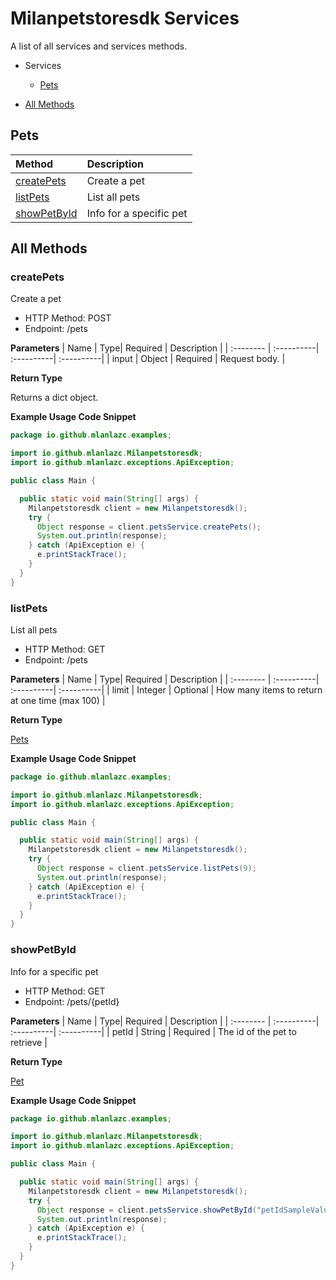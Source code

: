 # Milanpetstoresdk Services

A list of all services and services methods.

- Services

  - [Pets](#pets)

- [All Methods](#all-methods)

## Pets

| Method                      | Description             |
| :-------------------------- | :---------------------- |
| [createPets](#createpets)   | Create a pet            |
| [listPets](#listpets)       | List all pets           |
| [showPetById](#showpetbyid) | Info for a specific pet |

## All Methods

### **createPets**

Create a pet

- HTTP Method: POST
- Endpoint: /pets

**Parameters**
| Name | Type| Required | Description |
| :-------- | :----------| :----------| :----------|
| input | Object | Required | Request body. |

**Return Type**

Returns a dict object.

**Example Usage Code Snippet**

```Java
package io.github.mlanlazc.examples;

import io.github.mlanlazc.Milanpetstoresdk;
import io.github.mlanlazc.exceptions.ApiException;

public class Main {

  public static void main(String[] args) {
    Milanpetstoresdk client = new Milanpetstoresdk();
    try {
      Object response = client.petsService.createPets();
      System.out.println(response);
    } catch (ApiException e) {
      e.printStackTrace();
    }
  }
}

```

### **listPets**

List all pets

- HTTP Method: GET
- Endpoint: /pets

**Parameters**
| Name | Type| Required | Description |
| :-------- | :----------| :----------| :----------|
| limit | Integer | Optional | How many items to return at one time (max 100) |

**Return Type**

[Pets](/src/main/java/io/milanpetstoresdk/models/README.md#pets)

**Example Usage Code Snippet**

```Java
package io.github.mlanlazc.examples;

import io.github.mlanlazc.Milanpetstoresdk;
import io.github.mlanlazc.exceptions.ApiException;

public class Main {

  public static void main(String[] args) {
    Milanpetstoresdk client = new Milanpetstoresdk();
    try {
      Object response = client.petsService.listPets(9);
      System.out.println(response);
    } catch (ApiException e) {
      e.printStackTrace();
    }
  }
}

```

### **showPetById**

Info for a specific pet

- HTTP Method: GET
- Endpoint: /pets/{petId}

**Parameters**
| Name | Type| Required | Description |
| :-------- | :----------| :----------| :----------|
| petId | String | Required | The id of the pet to retrieve |

**Return Type**

[Pet](/src/main/java/io/milanpetstoresdk/models/README.md#pet)

**Example Usage Code Snippet**

```Java
package io.github.mlanlazc.examples;

import io.github.mlanlazc.Milanpetstoresdk;
import io.github.mlanlazc.exceptions.ApiException;

public class Main {

  public static void main(String[] args) {
    Milanpetstoresdk client = new Milanpetstoresdk();
    try {
      Object response = client.petsService.showPetById("petIdSampleValue");
      System.out.println(response);
    } catch (ApiException e) {
      e.printStackTrace();
    }
  }
}

```

<!-- This file was generated by liblab | https://liblab.com/ -->
